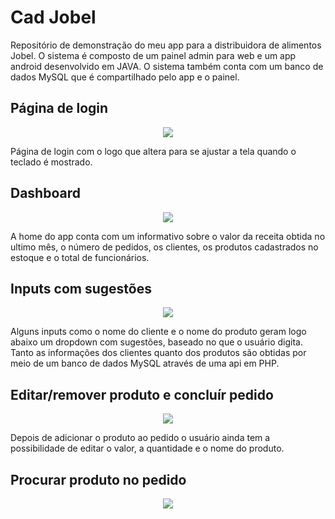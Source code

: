 # Cad Jobel
Repositório de demonstração do meu app para a distribuidora de alimentos Jobel.
O sistema é composto de um painel admin para web e um app android desenvolvido em JAVA. O sistema também conta com um banco de dados MySQL que é compartilhado pelo app e o painel.


## Página de login

<p align="center">
<img src="https://lh3.googleusercontent.com/_J1UKyPfHcx_4vAudI5Ea0yoQ6a29a7ixcxQwXhtxLu2NSRozRwtqJHy6MW9se3EBhO7zqUmvls-67W55WH_0ydeOllZy6JuiERxttQP0lB54hwNRRMRY0XPdOqTIxlgTTfvvh7zLjO3COK9DlfxccdqVUGcaeHYB3ZrpVdkN3WY1O4eh5YI70d5VcvafJgTPlqQi6cdOlWHUI05juXn-EnkCrV1zILyin3yRwCfgL8pa6LCDkOn0yovR9iU6U9Wo7uWvYSw0fCanXU6h4e5VMLEmpvoednuUIj_2oUBVxQqmUeDuX_YefZXwnXqojHO6RcEvBR9qos7y4yFLOm2qEwqUeCSh0DjtRyWRG2bAs1jSuM3sw6Udw0gFocXdnFEkaQkP_fU_7qMjh0g6_KzvWUvxk2qYRpwh1QgDVf6MU8Z1_KK2tmQT-tv6b1Yg_zKn1Qf3c1riWb2Ip6gSre47i6_vUAUL0SPEraOgqNV5t6U9aeKnJ97OLaob1EIjomZ0gEoI5XdHugucqNWBH_sJcBG1K8Pcwokl2OhdXmL2a-kkOw4NW_mi6Z8FCMBKG5FVtRfUDPpwPbdVw_aeF5ZRtav6AN-qjayJGN7ZTHWwJVF6zylRGILKmkWYcDabTPFZ0Zf_XBBZ4c5Su92enQqGO56OOThZTs=w314-h558-no">
</p>

Página de login com o logo que altera para se ajustar a tela quando o teclado é mostrado.

## Dashboard

<p align="center">
<img src="https://lh3.googleusercontent.com/vGSVmUlJKDARZtFTh1JcLVDwqNizyOorCE0z4ZuvR2foka2gn1LC-lzyaQhAjrt7c7DfAXHz1Yz8qNxbJf1x0tOmhNDAdHcTouZ74APNecyyhwUl0vqZ6Ceohb_8iH2X0aVoiEPA4ksNn1FIhRkhr2E9FgOfwIsaLvA1uddk4wP5EHgDyqspfotIrC3zoeFNSwc7ffyyd3wp9fR6kcVbSs9YPmC7mBgo-T9LlYwx1XPzGThQZVs0ELkKvT5McTFz3g_VO1s5j2hxIaTj8rXG6pyNPbHrMCwJz9Gd5lbI8uV4cAxaxAJ-GglO-fmv_h4SWABtFZFzjz-ks7Is6NlGhQhV4yv6sbndXJDrJ5B-pk9yqGNz-F8XLPzw5p8wLOPL1dLGc1qGr3oY7a9SdLZM66KdblP9AbQpTF84OU1Un_gcAgaK5ciPjf81oB5GkCXDG-BWW9Gv-sxKjlh6bAvQdDFaWMu0qAcLZEC7iNgyd1Vv16BZIRnxMJ49oKNBZe2KxwfUxerQ5T6-WSIuRMQ5vzkIqpyv5zXeNWgnjDE57dsz7JufqmVbNxgW6RwDI1XXCWkpTOtEN0inBDmpfpbLjhS8Xj8OwsOuFG4xlpOof8RhIfhdUZzwlWSNiNXnYRAlxNPvq5Xg-3hoSUr3iwPtUIHoXjQAfqw=w314-h558-no">
</p>

A home do app conta com um informativo sobre o valor da receita obtida no ultimo mês, o número de pedidos, os clientes, os produtos cadastrados no estoque e o total de funcionários.

## Inputs com sugestões

<p align="center">
<img src="https://lh3.googleusercontent.com/0NuwzTZncJz_xTk1ONwIpdulG0zsOM4-qPmlzBSPgNcXMfA-a-L3Bd_Y_XBN3BMEnolXjkkIsMbhQaeSGxBPH0a9pFIVSzl4PxFDD9vwXt5XMuXQUG-ORkrauEV2jNATIcjnUeBIBN3slWlbilQ6U1FsOuDLEduQixXBT8fk2oRdy0XPB4bO3BdKJa9BECDKy42vLIRJNZmZdCzlwN2HnZz0QhO5JUke2CKmXVU0WFbhme6RKHs0LXRoEUxNoCriX4lcc68Zb5mujL0JkjM55smB5UBzFzd2tCBlZCWsFGR79rF897xoUiFLKtL4PTED8pzxf999VLsVMLB1s9jyyEq9bso7jNXHs6gOqhlDws1bEa-hdc5lEGmRl1220ax6dU-HdRj2nhKVqNZZ0VQn484-f5E8ew6IZMr6i9-l5VfdRp_uy0UT4ho5f7HFkW33GitncxuMnRm2ZagF3SkL8hrYn4OOrxBvr0lUAjmbjCyoff4-OTFkN0oDVBAIPfLDKtergFzP7litjJLabwYbIQdDlKGlQniLQXlMNOopmt0kmobu6zmnWNsbmzIydOU4uuA_jRGj16TOf3mslqaMHj-VjfGnQ9tLtuPPpXrCZr3asPEJHHzUga9HJgv9Cl5POiuXJZvjyT5eGaJGFiIE6Iy8G7J6NTI=w314-h558-no">
</p>

Alguns inputs como o nome do cliente e o nome do produto geram logo abaixo um dropdown com sugestões, baseado no que o usuário digita. Tanto as informações dos clientes quanto dos produtos são obtidas por meio de um banco de dados MySQL através de uma api em PHP.

## Editar/remover produto e concluír pedido

<p align="center">
<img src="https://lh3.googleusercontent.com/rhpTbHJmewM1POxY5NJx0o2cLJChfogCKeZZSvaiX3wYboV3oLu4ygApokhKdI6LB3A-S-CUUd6oU0uXp4QyNqRvX2JYmkikdhvEMUNWL2UvgPQBhZ9MeLB2mr8lviiOrRdYCaa6t4K6rDZyfrIYByU3G3LCTrPuJiXv7RG2BfO8IG0jCP5xM22ivBJE36CJxNpde_hzbBV3B0RJ8ASL3DkK-YWm4XAXxQ8RUD4aJXJJhF6MpqPQ-IZIEcm8HXGP6AN1VwFMeQ9Tx7V_Sg6F6l4Ag1fBtAJhTjdQT0tV4XbEqsvqp9rdluyHduu85o9s5rKM66RZ44muWn0iUSDvj19aQIKwxvrS42GsrJMypahUrttlsoe6nCgvYcbnunkALbTsJLwILAT-DW_EaWRdavpYgC6qDfavFV2KKSNlgflecBL28VvNp2rXb6j6nxG5JGz8viREaY1sK757rT6gtIkdrdn9iFLqSaeXs6E-2Zq4sXyOFQguTiDgfU-naqcfOK44UBWS869HlDuZBXAjSVeu3Z2l08TmBlJBsEcec2pp6OnG4dYCrefxE75FrHXOYUR1PpSnTTl1yQoOVEhWz8cNI0LoQRpY6tHquWI7-VBMJ5x8BdWou2g_oKCVYERwTkwENKIEYo6mTJh1ZLj_wD3SP1hlpGQ=w313-h556-no">
</p>

Depois de adicionar o produto ao pedido o usuário ainda tem a possibilidade de editar o valor, a quantidade e o nome do produto.


## Procurar produto no pedido

<p align="center">
<img src="https://lh3.googleusercontent.com/O-28K-6fc-QTxSMNaOAa1Oy1v1jTltdnDIkYG-rPAJy7QtYN5xMUNSt8FDMoB5il5iIcXbe-xUSvHPf3je06I-KW-cOiSWnifK1hymgq1NyCbxf3Ml5fr6bcbFR0gQ1OXtv_TmK1fuQr8PT4dl_USrVKts8lhJMvgPa_zxCMYXbYhetOefeEXlU96FypfC5DmTmaWLHJjHEjt4EDO6QOO79-AhzU7RQRncOtWYez0RwT7_qNMb6yktuecgSs40ax0n5KIulyEzCI463u7z1VvpgFt0vpXcsesn4Wed0GRTjIW6zBl0UBhUEjEtoqH7sbL3oqOQ52ujXRMhfzEPCSbweQ6FiF6KSz-iEs4b2IuimQpeRfn_wnqEjhLjxklbvVIIvv66hfoLRlAWc-Rn8i5B9C9CchlSYEFynEIJv3p3jmNueAneHi5aeT6tgIi2tH7TvkWtezvBqCUzKLN8OJgrfFNc8XA0rBznE5sJko9oTbQ9qllA9rYwwiF8xSJ4kSb5rQa8s6QL4ZV-19j8V-gcBtz6vAxgWGEvrE8qj_WvawDpchGTFyfjH2MBNfArz6Ej5vspycq4XlMjf5bAQ75Wn-NKWjYSZEFpYWHsQHQ4U2m591aSbDjNUewxagreM2GoBiZW-mPjGxf4ozCOWOIJBOmK6qpMQ=w315-h559-no">
</p>

